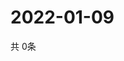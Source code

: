 # 2022-01-09
  共 0条

  <!-- BEGIN -->
  <!-- 最后更新时间Sun Jan 09 2022 17:14:25 GMT+0000 (Coordinated Universal Time) -->
  
  <!-- END -->
  
  